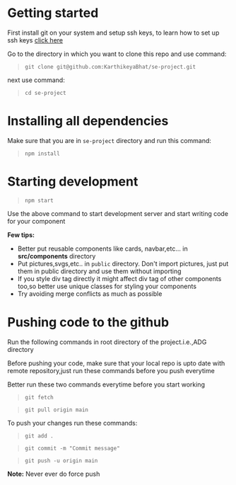 # Getting started

First install git on your system and setup ssh keys, to learn how to set up ssh keys [click here](https://docs.github.com/en/authentication/connecting-to-github-with-ssh/generating-a-new-ssh-key-and-adding-it-to-the-ssh-agent)

Go to the directory in which you want to clone this repo and use command:

> `git clone git@github.com:KarthikeyaBhat/se-project.git`

next use command:

> `cd se-project`

# Installing all dependencies

Make sure that you are in `se-project` directory and run this command:

> `npm install`

# Starting development

> `npm start`

Use the above command to start development server and start writing code for your component

**Few tips:**

-   Better put reusable components like cards, navbar,etc... in **src/components** directory
-   Put pictures,svgs,etc.. in `public` directory. Don't import pictures, just put them in public directory and use them without importing
-   If you style div tag directly it might affect div tag of other components too,so better use unique classes for styling your components
-   Try avoiding merge conflicts as much as possible

# Pushing code to the github

Run the following commands in root directory of the project.i.e.,ADG directory

Before pushing your code, make sure that your local repo is upto date with remote repository,just run these commands before you push everytime

Better run these two commands everytime before you start working

> `git fetch`

> `git pull origin main`

To push your changes run these commands:

> `git add .`

> `git commit -m "Commit message"`

> `git push -u origin main`

**Note:** Never ever do force push
